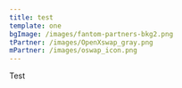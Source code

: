 ```yaml
---
title: test
template: one
bgImage: /images/fantom-partners-bkg2.png
tPartner: /images/OpenXswap_gray.png
mPartner: /images/oswap_icon.png
---
```


Test
